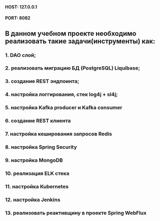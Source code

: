 #### HOST: 127.0.0.1
#### PORT: 8082

## В данном учебном проекте необходимо реализовать такие задачи(инструменты) как:

### 1. DAO слой;
### 2. реализовать миграцию БД (PostgreSQL) Liquibase;
### 3. создание REST эндпоинта;
### 4. настройка логгирования, стек log4j + sl4j;
### 5. настройка Kafka producer и Kafka consumer
### 6. создание REST клиента
### 7. настройка кеширования запросов Redis
### 8. настройка Spring Security
### 9. настройка MongoDB
### 10. реализация ELK стека
### 11. настройка Kubernetes
### 12. настройка Jenkins
### 13. реализовать реактивщину в проекте Spring WebFlux